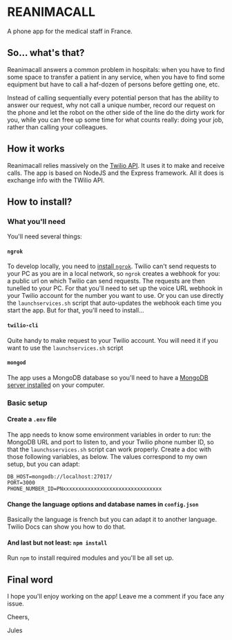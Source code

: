 # REANIMACALL

A phone app for the medical staff in France. 

## So... what's that?

Reanimacall answers a common problem in hospitals: when you have to find some space to transfer a patient in any service, 
when you have to find some equipment but have to call a haf-dozen of persons before getting one, etc.

Instead of calling sequentially every potential person that has the ability to answer our request, why not call a unique 
number, record our request on the phone and let the robot on the other side of the line do the dirty work for you, while
you can free up some time for what counts really: doing your job, rather than calling your colleagues.

## How it works

Reanimacall relies massively on the [Twilio API][1]. It uses it to make and receive calls. The app
is based on NodeJS and the Express framework. All it does is exchange info with the TWilio API.


## How to install?

### What you'll need

You'll need several things:

#### `ngrok`

To develop locally, you need to [install `ngrok`][2]. Twilio can't send requests to your PC as you are in a local network, so
`ngrok` creates a webhook for you: a public url on which Twilio can send requests. The requests are then tunelled to 
your PC. For that you'll need to set up the voice URL webhook in your Twilio account for the number you want to use. Or
you can use directly the `launchservices.sh` script that auto-updates the webhook each time you start the app. But for 
that, you'll need to install... 

#### `twilio-cli`
Quite handy to make request to your Twilio account. You will need it if you want to use the `launchservices.sh` script

#### `mongod` 
The app uses a MongoDB database so you'll need to have a [MongoDB server installed][3] 
on your computer.

[1]: https://www.twilio.com/
[2]: https://ngrok.com/
[3]: https://docs.mongodb.com/guides/server/install/

### Basic setup

#### Create a `.env` file

The app needs to know some environment variables in order to run: the MongoDB URL and port to listen to, and your Twilio 
phone number ID, so that the `launchsservices.sh` script can work properly. 
Create a doc with those following variables, as below. The values correspond to my own setup, but you can adapt:

```$xslt
DB_HOST=mongodb://localhost:27017/
PORT=3000
PHONE_NUMBER_ID=PNxxxxxxxxxxxxxxxxxxxxxxxxxxxxxxxx
```

#### Change the language options and database names in `config.json`

Basically the language is french but you can adapt it to another language. Twilio Docs can show you how to do that.

#### And last but not least: `npm install`

Run `npm` to install required modules and you'll be all set up.

## Final word
I hope you'll enjoy working on the app! Leave me a comment if you face any issue.

Cheers,

Jules